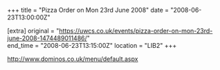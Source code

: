 +++
title = "Pizza Order on Mon 23rd June 2008"
date = "2008-06-23T13:00:00Z"

[extra]
original = "https://uwcs.co.uk/events/pizza-order-on-mon-23rd-june-2008-1474489011486/"    
end_time = "2008-06-23T13:15:00Z"
location = "LIB2"
+++

http://www.dominos.co.uk/menu/default.aspx

